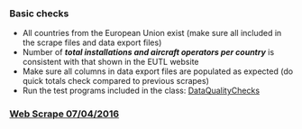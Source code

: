 ### Basic checks
 
 * All countries from the European Union exist (make sure all included in the scrape files and data export files)
 * Number of _**total installations and aircraft operators per country**_ is consistent with that shown in the EUTL website
 * Make sure all columns in data export files are populated as expected (do quick totals check compared to previous scrapes)
 * Run the test programs included in the class: [DataQualityChecks](https://github.com/sandbag-climate/eutldb/blob/master/src/test/java/org/sandbag/eutldb/tests/DataQualityChecks.java)
 

### [Web Scrape 07/04/2016](/docs/WebScrape_07_04_2016.md)
